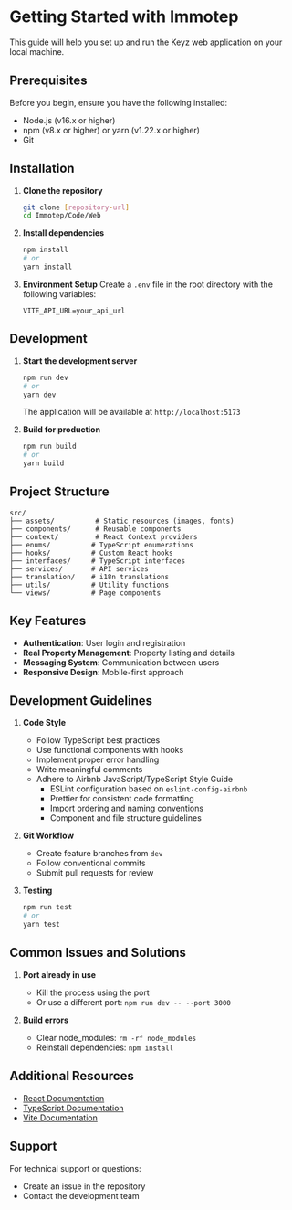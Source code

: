 # Getting Started with Immotep

This guide will help you set up and run the Keyz web application on your local machine.

## Prerequisites

Before you begin, ensure you have the following installed:
- Node.js (v16.x or higher)
- npm (v8.x or higher) or yarn (v1.22.x or higher)
- Git

## Installation

1. **Clone the repository**
   ```bash
   git clone [repository-url]
   cd Immotep/Code/Web
   ```

2. **Install dependencies**
   ```bash
   npm install
   # or
   yarn install
   ```

3. **Environment Setup**
   Create a `.env` file in the root directory with the following variables:
   ```env
   VITE_API_URL=your_api_url
   ```

## Development

1. **Start the development server**
   ```bash
   npm run dev
   # or
   yarn dev
   ```
   The application will be available at `http://localhost:5173`

2. **Build for production**
   ```bash
   npm run build
   # or
   yarn build
   ```

## Project Structure

```
src/
├── assets/          # Static resources (images, fonts)
├── components/      # Reusable components
├── context/         # React Context providers
├── enums/          # TypeScript enumerations
├── hooks/          # Custom React hooks
├── interfaces/     # TypeScript interfaces
├── services/       # API services
├── translation/    # i18n translations
├── utils/          # Utility functions
└── views/          # Page components
```

## Key Features

- **Authentication**: User login and registration
- **Real Property Management**: Property listing and details
- **Messaging System**: Communication between users
- **Responsive Design**: Mobile-first approach

## Development Guidelines

1. **Code Style**
   - Follow TypeScript best practices
   - Use functional components with hooks
   - Implement proper error handling
   - Write meaningful comments
   - Adhere to Airbnb JavaScript/TypeScript Style Guide
     - ESLint configuration based on `eslint-config-airbnb`
     - Prettier for consistent code formatting
     - Import ordering and naming conventions
     - Component and file structure guidelines

2. **Git Workflow**
   - Create feature branches from `dev`
   - Follow conventional commits
   - Submit pull requests for review

3. **Testing**
   ```bash
   npm run test
   # or
   yarn test
   ```

## Common Issues and Solutions

1. **Port already in use**
   - Kill the process using the port
   - Or use a different port: `npm run dev -- --port 3000`

2. **Build errors**
   - Clear node_modules: `rm -rf node_modules`
   - Reinstall dependencies: `npm install`

## Additional Resources

- [React Documentation](https://reactjs.org/docs/getting-started.html)
- [TypeScript Documentation](https://www.typescriptlang.org/docs/)
- [Vite Documentation](https://vitejs.dev/guide/)

## Support

For technical support or questions:
- Create an issue in the repository
- Contact the development team
